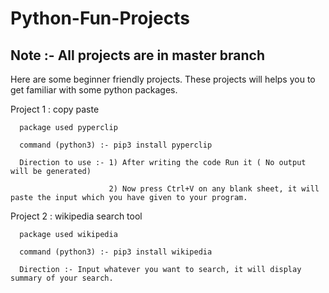 # Python-Fun-Projects

## Note :- All projects are in master branch
Here are some beginner friendly projects. These projects will helps you to get familiar with some python packages.

Project 1 : copy paste <br>

      package used pyperclip

      command (python3) :- pip3 install pyperclip 
      
      Direction to use :- 1) After writing the code Run it ( No output will be generated)
      
                          2) Now press Ctrl+V on any blank sheet, it will paste the input which you have given to your program.                                     

Project 2 : wikipedia search tool
      
      package used wikipedia
      
      command (python3) :- pip3 install wikipedia
      
      Direction :- Input whatever you want to search, it will display summary of your search.
      
